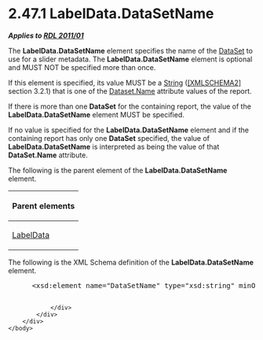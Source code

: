 <html dir="LTR" xmlns:mshelp="http://msdn.microsoft.com/mshelp" xmlns:ddue="http://ddue.schemas.microsoft.com/authoring/2003/5" xmlns:xlink="http://www.w3.org/1999/xlink" xmlns:tool="http://www.microsoft.com/tooltip">
    <head>
        <meta http-equiv="Content-Type" content="text/html; CHARSET=utf-8"></meta>
        <meta name="save" content="history"></meta>
        <title>2.47.1 LabelData.DataSetName</title>
        <xml>
            <mshelp:toctitle title="2.47.1 LabelData.DataSetName"></mshelp:toctitle>
            <mshelp:rltitle title="[MS-RDL]: LabelData.DataSetName"></mshelp:rltitle>
            <mshelp:keyword index="A" term="3a5f82b3-4386-4821-811a-9471d0c1392a"></mshelp:keyword>
            <mshelp:attr name="DCSext.ContentType" value="open specification"></mshelp:attr>
            <mshelp:attr name="AssetID" value="3a5f82b3-4386-4821-811a-9471d0c1392a"></mshelp:attr>
            <mshelp:attr name="TopicType" value="kbRef"></mshelp:attr>
            <mshelp:attr name="DCSext.Title" value="[MS-RDL]: LabelData.DataSetName" />
        </xml>
    </head>
    <body>
        <div id="header">
            <h1 class="heading">2.47.1 LabelData.DataSetName</h1>
        </div>
        <div id="mainSection">
            <div id="mainBody">
                <div id="allHistory" class="saveHistory"></div>
                <div id="sectionSection0" class="section" name="collapseableSection">
                    

<p><b><i>Applies to </i></b><a href="bf2bab1a-b608-4bcc-b718-1cc1baa9579c.html"><b><i>RDL 2011/01</i></b></a></p>

<p>The <b>LabelData.DataSetName</b> element specifies the name
of the <a href="a14782b0-2e2f-4305-83a3-3de3fd750b6a.html">DataSet</a> to use
for a slider metadata. The <b>LabelData.DataSetName</b> element is optional and
MUST NOT be specified more than once.</p>

<p>If this element is specified, its value MUST be a <a href="1ed81ef3-a683-45e3-aaad-bd2bbe71bc3d.html">String</a> (<a href="https://go.microsoft.com/fwlink/?LinkId=90610">[XMLSCHEMA2]</a> section
3.2.1) that is one of the <a href="fefd41f1-521d-4013-858f-cef76f17c11d.html">Dataset.Name</a>
attribute values of the report.</p>

<p>If there is more than one <b>DataSet</b> for the containing
report, the value of the <b>LabelData.DataSetName</b> element MUST be
specified.</p>

<p>If no value is specified for the <b>LabelData.DataSetName</b>
element and if the containing report has only one <b>DataSet</b> specified, the
value of <b>LabelData.DataSetName</b> is interpreted as being the value of that
<b>DataSet.Name</b> attribute.</p>

<p>The following is the parent element of the <b>LabelData.DataSetName</b>
element.</p>

<table>
 <thead>
  <tr>
   <th>
   <p>Parent elements</p>
   </th>
  </tr>
 </thead>
 <tr>
  <td>
  <p><a href="7303c2e5-ce21-4b95-a9ee-a25edc46c34a.html">LabelData</a></p>
  </td>
 </tr>
</table>

<p>The following is the XML Schema definition of the <b>LabelData.DataSetName</b>
element.</p>

<dl>
<dd>
<div><pre> &lt;xsd:element name=&quot;DataSetName&quot; type=&quot;xsd:string&quot; minOccurs=&quot;0&quot; maxOccurs=&quot;1&quot;/&gt;
  
</pre></div>
</dd></dl>


                </div>
            </div>
        </div>
    </body>
</html>